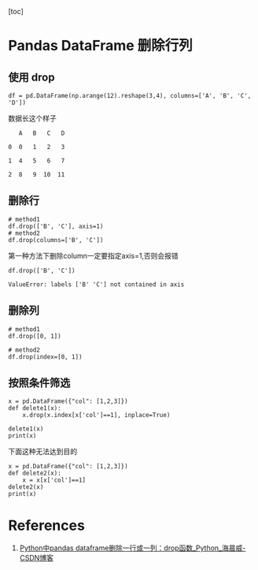 [toc]

# Pandas DataFrame 删除行列

## 使用 drop

```
df = pd.DataFrame(np.arange(12).reshape(3,4), columns=['A', 'B', 'C', 'D'])
```

数据长这个样子

```
   A   B   C   D

0  0   1   2   3

1  4   5   6   7

2  8   9  10  11
```

## 删除行


```
# method1
df.drop(['B', 'C'], axis=1)
# method2
df.drop(columns=['B', 'C'])
```
第一种方法下删除column一定要指定axis=1,否则会报错

```
df.drop(['B', 'C'])

ValueError: labels ['B' 'C'] not contained in axis
```

## 删除列


```
# method1
df.drop([0, 1])

# method2
df.drop(index=[0, 1])
```

## 按照条件筛选

```
x = pd.DataFrame({"col": [1,2,3]})
def delete1(x):
    x.drop(x.index[x['col']==1], inplace=True)

delete1(x)
print(x)
```

下面这种无法达到目的

```
x = pd.DataFrame({"col": [1,2,3]})
def delete2(x):
    x = x[x['col']==1]
delete2(x)
print(x)
```



# References
1. [Python中pandas dataframe删除一行或一列：drop函数_Python_海晨威-CSDN博客](https://blog.csdn.net/songyunli1111/article/details/79306639)
